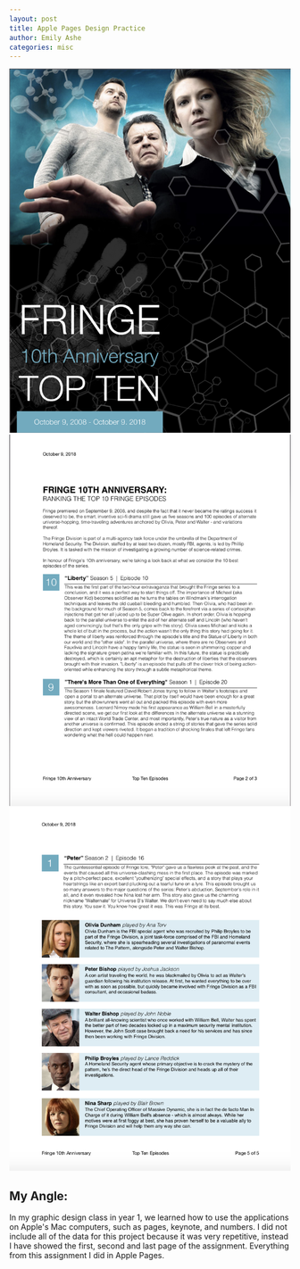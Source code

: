 ```yaml
---
layout: post
title: Apple Pages Design Practice
author: Emily Ashe
categories: misc
---
```



![Netlify CMS Screenshot](/assets/img/uploads/fringe.jpeg)
![Netlify CMS Screenshot](/assets/img/uploads/fringe1.jpeg)
![Netlify CMS Screenshot](/assets/img/uploads/fringe4.jpeg)

**My Angle:**
---
In my graphic design class in year 1, we learned how to use the applications on Apple's Mac computers, such as pages, keynote, and numbers. I did not include all of the data for this project because it was very repetitive, instead I have showed the first, second and last page of the assignment. Everything from this assignment I did in Apple Pages.
